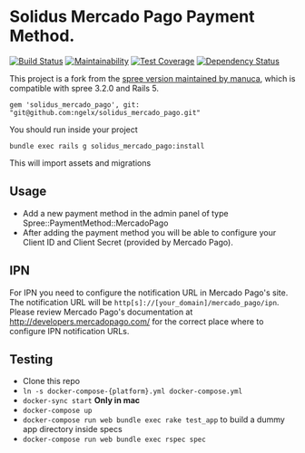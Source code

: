 Solidus Mercado Pago Payment Method.
=================================

[![Build Status](https://travis-ci.org/ngelx/solidus_mercado_pago.svg?branch=master)](https://travis-ci.org/ngelx/solidus_mercado_pago)  [![Maintainability](https://api.codeclimate.com/v1/badges/de5046097b27a3056979/maintainability)](https://codeclimate.com/github/ngelx/solidus_mercado_pago/maintainability)    [![Test Coverage](https://api.codeclimate.com/v1/badges/de5046097b27a3056979/test_coverage)](https://codeclimate.com/github/ngelx/solidus_mercado_pago/test_coverage) 
[![Dependency Status](https://beta.gemnasium.com/badges/github.com/ngelx/solidus_mercado_pago.svg)](https://beta.gemnasium.com/projects/github.com/ngelx/solidus_mercado_pago) 

This project is a fork from the [spree version maintained by manuca](https://github.com/manuca/spree_mercado_pago), which is compatible with spree 3.2.0 and Rails 5.


```
gem 'solidus_mercado_pago', git: "git@github.com:ngelx/solidus_mercado_pago.git"
```

You should run inside your project

```
bundle exec rails g solidus_mercado_pago:install
```

This will import assets and migrations

Usage
-----

- Add a new payment method in the admin panel of type Spree::PaymentMethod::MercadoPago
- After adding the payment method you will be able to configure your Client ID and Client Secret (provided by Mercado Pago).

IPN
---

For IPN you need to configure the notification URL in Mercado Pago's site. The notification URL will be `http[s]://[your_domain]/mercado_pago/ipn`. Please review Mercado Pago's documentation at http://developers.mercadopago.com/ for the correct place where to configure IPN notification URLs.


Testing
-------

- Clone this repo
- `ln -s docker-compose-{platform}.yml docker-compose.yml`
- `docker-sync start` **Only in mac**
- `docker-compose up`
- `docker-compose run web bundle exec rake test_app` to build a dummy app directory inside specs
- `docker-compose run web bundle exec rspec spec`

